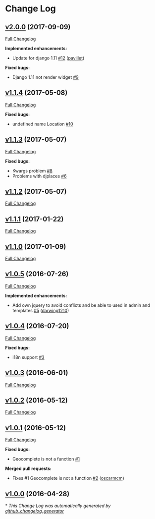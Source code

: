 # Change Log

## [v2.0.0](https://github.com/oscarmcm/django-places/tree/v1.1.4) (2017-09-09)
[Full Changelog](https://github.com/oscarmcm/django-places/compare/v1.1.4...v2.0.0)

**Implemented enhancements:**

- Update for django 1.11 [\#12](https://github.com/oscarmcm/django-places/pull/12) ([pavillet](https://github.com/pavillet))

**Fixed bugs:**

- Django 1.11 not render widget [\#9](https://github.com/oscarmcm/django-places/issues/9)

## [v1.1.4](https://github.com/oscarmcm/django-places/tree/v1.1.4) (2017-05-08)
[Full Changelog](https://github.com/oscarmcm/django-places/compare/v1.1.3...v1.1.4)

**Fixed bugs:**

- undefined name Location [\#10](https://github.com/oscarmcm/django-places/issues/10)

## [v1.1.3](https://github.com/oscarmcm/django-places/tree/v1.1.3) (2017-05-07)
[Full Changelog](https://github.com/oscarmcm/django-places/compare/v1.1.2...v1.1.3)

**Fixed bugs:**

- Kwargs problem [\#8](https://github.com/oscarmcm/django-places/issues/8)
- Problems with djplaces [\#6](https://github.com/oscarmcm/django-places/issues/6)

## [v1.1.2](https://github.com/oscarmcm/django-places/tree/v1.1.2) (2017-05-07)
[Full Changelog](https://github.com/oscarmcm/django-places/compare/v1.1.1...v1.1.2)

## [v1.1.1](https://github.com/oscarmcm/django-places/tree/v1.1.1) (2017-01-22)
[Full Changelog](https://github.com/oscarmcm/django-places/compare/v1.1.0...v1.1.1)

## [v1.1.0](https://github.com/oscarmcm/django-places/tree/v1.1.0) (2017-01-09)
[Full Changelog](https://github.com/oscarmcm/django-places/compare/v1.0.5...v1.1.0)

## [v1.0.5](https://github.com/oscarmcm/django-places/tree/v1.0.5) (2016-07-26)
[Full Changelog](https://github.com/oscarmcm/django-places/compare/v1.0.4...v1.0.5)

**Implemented enhancements:**

- Add own jquery to avoid conflicts and be able to used in admin and templates [\#5](https://github.com/oscarmcm/django-places/pull/5) ([darwing1210](https://github.com/darwing1210))

## [v1.0.4](https://github.com/oscarmcm/django-places/tree/v1.0.4) (2016-07-20)
[Full Changelog](https://github.com/oscarmcm/django-places/compare/v1.0.3...v1.0.4)

**Fixed bugs:**

- i18n support [\#3](https://github.com/oscarmcm/django-places/issues/3)

## [v1.0.3](https://github.com/oscarmcm/django-places/tree/v1.0.3) (2016-06-01)
[Full Changelog](https://github.com/oscarmcm/django-places/compare/v1.0.2...v1.0.3)

## [v1.0.2](https://github.com/oscarmcm/django-places/tree/v1.0.2) (2016-05-12)
[Full Changelog](https://github.com/oscarmcm/django-places/compare/v1.0.1...v1.0.2)

## [v1.0.1](https://github.com/oscarmcm/django-places/tree/v1.0.1) (2016-05-12)
[Full Changelog](https://github.com/oscarmcm/django-places/compare/v1.0.0...v1.0.1)

**Fixed bugs:**

- Geocomplete is not a function [\#1](https://github.com/oscarmcm/django-places/issues/1)

**Merged pull requests:**

- Fixes \#1 Geocomplete is not a function [\#2](https://github.com/oscarmcm/django-places/pull/2) ([oscarmcm](https://github.com/oscarmcm))

## [v1.0.0](https://github.com/oscarmcm/django-places/tree/v1.0.0) (2016-04-28)


\* *This Change Log was automatically generated by [github_changelog_generator](https://github.com/skywinder/Github-Changelog-Generator)*
